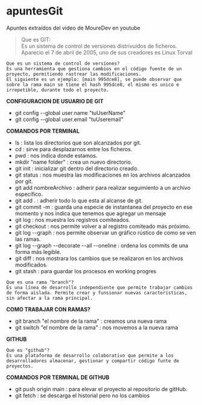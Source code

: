 # apuntesGit
Apuntes extraídos del video de MoureDev en youtube

> Que es GIT:  
    Es un sistema de control de versiones distrivuidos de ficheros.
    Aparecio el 7 de abril de 2005, uno de sus creadores es Linux Torval

    Que es un sistema de control de versiones?
    Es una herramienta que gestiona cambios en el código fuente de un proyecto, permitiendo rastrear las modificaciones.
    El siguiente es un ejemplo: [main 995dce8], se puede observar que sobre la rama main se tiene el hash 995dce8, el mismo es unico e irrepetible, durante todo el proyecto.


**CONFIGURACION DE USUARIO DE GIT**
* git config --global user.name "tuUserName"
* git config --global user.email "tuUseremail"


**COMANDOS POR TERMINAL**  
* ls : lista los directorios que son alcanzados por git.
* cd : sirve para desplazarnos entre los ficheros.
* pwd : nos indica donde estamos.
* mkdir "name folder" : crea un nuevo directorio.
* git init : inicializar git dentro del directorio creado.
* git status : nos muestra las modificaciones en los archivos alcanzados por git.
* git add nombreArchivo : adherir para realizar seguimiento a un archivo específico.
* git add . : adherir todo lo que esta al alcanse de git.
* git commit -m : guarda una especie de instantanea del proyecto en ese momento y nos indica que tenemos que agregar un mensaje
* git log : nos muestra los registros comiteados.
* git checkout : nos permite volver a al registro comiteado más próximo.
* git log --graph : nos permite observar un gráfico rústico de como se ven las ramas.
* git log --graph --decorate --all --oneline : ordena los commits de una forma más legible.
* git diff : nos mostrara los cambios que se realizaron en los archivos modificados.
* git stash : para guardar los procesos en working progres

>
    Que es una rama "branch"?  
    Es una línea de desarrollo independiente que permite trabajar cambios de forma aislada. Permite crear y funsionar nuevas características, sin afectar a la rama principal.

**COMO TRABAJAR CON RAMAS?**
* git branch "el nombre de la rama" : creamos una nueva rama
* git switch "el nombre de la rama" : nos movemos a la nueva rama

**GITHUB**
>

    Que es "github"?  
    Es una plataforma de desarrollo colaborativo que permite a los desarrolladores almacenar, gestionar y compartir código funte de proyectos.


**COMANDOS POR TERMINAL DE GITHUB**  
* git push origin main : para elevar el proyecto al repositorio de gitHub.
* git fetch : se descarga el historial pero no los cambios 
